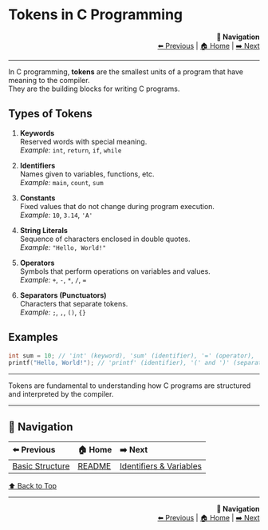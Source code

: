 # Tokens in C Programming

<div align="right">

**🧭 Navigation**  
[⬅️ Previous](01_basic_structure.c) | [🏠 Home](README.md) | [➡️ Next](03_identifiers_variables.md)

</div>

---


In C programming, **tokens** are the smallest units of a program that have meaning to the compiler.  
They are the building blocks for writing C programs.

## Types of Tokens

1. **Keywords**  
   Reserved words with special meaning.  
   *Example:* `int`, `return`, `if`, `while`

2. **Identifiers**  
   Names given to variables, functions, etc.  
   *Example:* `main`, `count`, `sum`

3. **Constants**  
   Fixed values that do not change during program execution.  
   *Example:* `10`, `3.14`, `'A'`

4. **String Literals**  
   Sequence of characters enclosed in double quotes.  
   *Example:* `"Hello, World!"`

5. **Operators**  
   Symbols that perform operations on variables and values.  
   *Example:* `+`, `-`, `*`, `/`, `=`

6. **Separators (Punctuators)**  
   Characters that separate tokens.  
   *Example:* `;`, `,`, `()`, `{}`

## Examples

```c
int sum = 10; // 'int' (keyword), 'sum' (identifier), '=' (operator), '10' (constant), ';' (separator)
printf("Hello, World!"); // 'printf' (identifier), '(' and ')' (separators), '"Hello, World!"' (string literal), ';' (separator)
```

---
Tokens are fundamental to understanding how C programs are structured and interpreted by the compiler.

---

## 🧭 **Navigation**
| ⬅️ Previous | 🏠 Home | ➡️ Next |
|:------------|:--------|:--------|
| [Basic Structure](01_basic_structure.c) | [README](README.md) | [Identifiers & Variables](03_identifiers_variables.md) |

[⬆️ Back to Top](#tokens-in-c-programming)

---

<div align="right">

**🧭 Navigation**  
[⬅️ Previous](01_basic_structure.c) | [🏠 Home](README.md) | [➡️ Next](03_identifiers_variables.md)

</div>